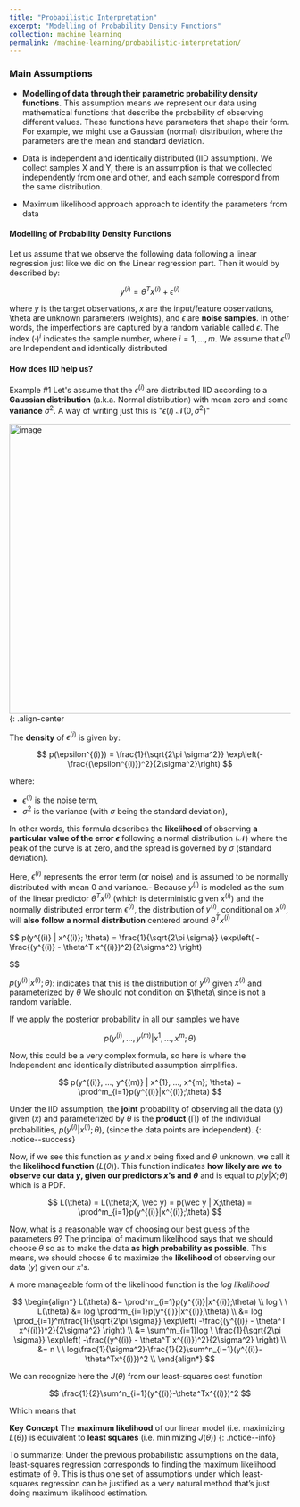 ```yaml
---
title: "Probabilistic Interpretation"
excerpt: "Modelling of Probability Density Functions"
collection: machine_learning
permalink: /machine-learning/probabilistic-interpretation/
---
```


### Main Assumptions
- **Modelling of data through their parametric probability density functions.** 
This assumption means we represent our data using mathematical functions that describe the probability of observing different values. These functions have parameters that shape their form. For example, we might use a Gaussian (normal) distribution, where the parameters are the mean and standard deviation.

- Data is independent and identically distributed (IID assumption). We collect samples X and Y, there is an assumption is that we collected independently from one and other, and each sample correspond from the same distribution.
- Maximum likelihood approach approach to identify the parameters from data

#### Modelling of Probability Density Functions
Let us assume that we observe the following data following a linear regression just like we did on the Linear regression part. Then it would by described by: 

$$
y^{(i)} = \theta^Tx^{(i)} + \epsilon^{(i)}
$$

where $y$ is the target observations, $x$ are the input/feature observations, \theta are unknown parameters (weights), and $\epsilon$ are **noise samples**. In other words, the imperfections are captured by a random variable called $\epsilon$. The index $(·)^{i}$ indicates the sample number, where $i = 1,...,m$. 
We assume that $\epsilon^{(i)}$ are Independent and identically distributed

#### How does IID help us? 
Example #1
Let's assume that the $\epsilon^{(i)}$ are distributed IID according to a **Gaussian distribution** (a.k.a. Normal distribution) with mean zero and some **variance** $\sigma^2$. 
A way of writing  just this is "$\epsilon{(i)} ~\mathcal{N}(0, \sigma^2)$"

<img width="519" alt="image" src="https://github.com/user-attachments/assets/15368b19-e1fc-4546-bf71-f18632f31a8f">{: .align-center


The **density** of $\epsilon^{(i)}$ is given by:

$$
p(\epsilon^{(i)}) = \frac{1}{\sqrt{2\pi \sigma^2}} \exp\left(-\frac{(\epsilon^{(i)})^2}{2\sigma^2}\right)
$$

where:
- $\epsilon^{(i)}$ is the noise term,
- $\sigma^2$ is the variance (with $\sigma$ being the standard deviation),

In other words, this formula describes the **likelihood** of observing **a particular value of the error $\epsilon$** following a normal distribution ($\mathcal{N}$) where the peak of the curve is at zero, and the spread is governed by $\sigma$ (standard deviation). 

Here, $\epsilon^{(i)}$ represents the error term (or noise) and is assumed to be normally distributed with mean 0 and variance.- Because $y^{(i)}$ is modeled as the sum of the linear predictor $\theta^T x^{(i)}$ (which is deterministic given $x^{(i)}$) and the normally distributed error term $\epsilon^{(i)}$, the distribution of $y^{(i)}$, conditional on $x^{(i)}$, will **also follow a normal distribution** centered around $\theta^T x^{(i)}$

$$
     p(y^{(i)} | x^{(i)}; \theta) = \frac{1}{\sqrt{2\pi \sigma}} \exp\left( -\frac{(y^{(i)} - \theta^T x^{(i)})^2}{2\sigma^2} \right)
     
$$

$p(y^{(i)} | x^{(i)}; \theta)$: indicates that this is the distribution of $y^{(i)}$ given $x^{(i)}$ and parameterized by $θ$
We should not condition on $\theta\ since is not a random variable. 

If we apply the posterior probability in all our samples we have

$$
p(y^{(i)}, ..., y^{(m)} | x^{1}, ..., x^{m}; \theta)
$$

Now, this could be a very complex formula, so here is where the Independent and identically distributed assumption simplifies. 

$$
p(y^{(i)}, ..., y^{(m)} | x^{1}, ..., x^{m}; \theta) = \prod^m_{i=1}p(y^{(i)}|x^{(i)};\theta)
$$

Under the IID assumption, the **joint** probability of observing all the data ($y$) given ($x$) and parameterized by $\theta$ is the **product** ($\prod$) of the individual probabilities, $p(y^{(i)}|x^{(i)};\theta)$, (since the data points are independent). 
{: .notice--success}

Now, if we see this function as $y$ and $x$ being fixed and $\theta$ unknown, we call it the **likelihood function** ($L(\theta$)). This function indicates **how likely are we to observe our data $y$, given our predictors $x$'s and $\theta$** and is equal to $p(y|X;\theta)$ which is a PDF.

$$
L(\theta) = L(\theta;X, \vec y) = p(\vec y | X;\theta) = \prod^m_{i=1}p(y^{(i)}|x^{(i)};\theta)
$$


Now, what is a reasonable way of choosing our best guess of the parameters $θ$?
The principal of maximum likelihood says that we should choose $\theta$ so as to make the data **as high probability as possible**. This means, we should choose $\theta$ to maximize the **likelihood** of observing our data ($y$) given our $x$'s.  

A more manageable form of the likelihood function is the *log likelihood* 

$$
\begin{align*}
L(\theta) &=  \prod^m_{i=1}p(y^{(i)}|x^{(i)};\theta)
\\
log \ \ L(\theta) &=  log \prod^m_{i=1}p(y^{(i)}|x^{(i)};\theta)
\\ 
&= log \prod_{i=1}^n\frac{1}{\sqrt{2\pi \sigma}} \exp\left( -\frac{(y^{(i)} - \theta^T x^{(i)})^2}{2\sigma^2} \right)
\\ 
&= \sum^m_{i=1}log \ \frac{1}{\sqrt{2\pi \sigma}} \exp\left( -\frac{(y^{(i)} - \theta^T x^{(i)})^2}{2\sigma^2} \right)
\\ 
&= n \ \ log\frac{1}{\sigma^2}·\frac{1}{2}\sum^n_{i=1}(y^{(i)}-\theta^Tx^{(i)})^2
\\
\end{align*}
$$

We can recognize here the $J(\theta)$ from our least-squares cost function

$$
\frac{1}{2}\sum^n_{i=1}(y^{(i)}-\theta^Tx^{(i)})^2
$$

Which means that 

**Key Concept** The **maximum likelihood** of our linear model (i.e. maximizing $L(\theta)$) is equivalent to **least squares** (i.e. minimizing $J(\theta))$
{: .notice--info}

To summarize: Under the previous probabilistic assumptions on the data, least-squares regression corresponds to finding the maximum likelihood estimate of θ. This is thus one set of assumptions under which least-squares regression can be justified as a very natural method that’s just doing maximum likelihood estimation.


